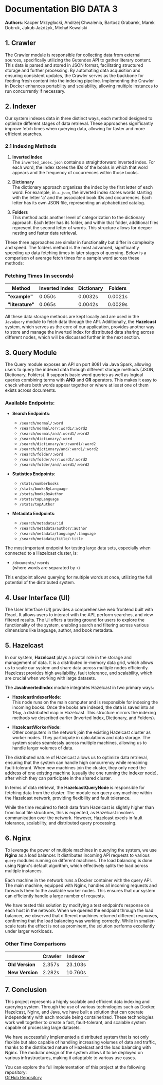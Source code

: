 # Documentation BIG DATA 3

**Authors**: Kacper Mrzygłocki, Andrzej Chwalenia, Bartosz Grabarek, Marek Dobruk, Jakub Jażdżyk, Michał Kowalski

## 1. Crawler

The Crawler module is responsible for collecting data from external sources, specifically utilizing the Gutendex API to gather literary content. This data is parsed and stored in JSON format, facilitating structured storage and further processing. By automating data acquisition and ensuring consistent updates, the Crawler serves as the backbone for feeding fresh content into the indexing pipeline. Implementing the Crawler in Docker enhances portability and scalability, allowing multiple instances to run concurrently if necessary.

## 2. Indexer

Our system indexes data in three distinct ways, each method designed to optimize different stages of data retrieval. These approaches significantly improve fetch times when querying data, allowing for faster and more efficient searches.

### 2.1 Indexing Methods

1. **Inverted Index**  
   The `inverted_index.json` contains a straightforward inverted index. For each word, the index stores the IDs of the books in which that word appears and the frequency of occurrences within those books.

2. **Dictionary**  
   The dictionary approach organizes the index by the first letter of each word. For example, in `a.json`, the inverted index stores words starting with the letter 'a' and the associated book IDs and occurrences. Each letter has its own JSON file, representing an alphabetized catalog.

3. **Folders**  
   This method adds another level of categorization to the dictionary approach. Each letter has its folder, and within that folder, additional files represent the second letter of words. This structure allows for deeper nesting and faster data retrieval.

These three approaches are similar in functionality but differ in complexity and speed. The folders method is the most advanced, significantly speeding up data fetching times in later stages of querying. Below is a comparison of average fetch times for a sample word across these methods:

### Fetching Times (in seconds)

| Method          | Inverted Index | Dictionary | Folders |
|-----------------|----------------|------------|---------|
| **"example"**   | 0.050s          | 0.0032s    | 0.0021s |
| **"literature"**| 0.065s          | 0.0042s    | 0.0029s |

All these data storage methods are kept locally and are used in the `JavaQuery` module to fetch data through the API. Additionally, the **Hazelcast** system, which serves as the core of our application, provides another way to store and manage the inverted index for distributed data sharing across different nodes, which will be discussed further in the next section.

## 3. Query Module

The Query module exposes an API on port 8081 via Java Spark, allowing users to query the indexed data through different storage methods (JSON, Dictionary, Folders). It supports basic word queries as well as logical queries combining terms with **AND** and **OR** operators. This makes it easy to check where both words appear together or where at least one of them exists across documents.

### Available Endpoints:

- **Search Endpoints**:
    - `/search/normal/:word`
    - `/search/normal/or/:word1/:word2`
    - `/search/normal/and/:word1/:word2`
    - `/search/dictionary/:word`
    - `/search/dictionary/or/:word1/:word2`
    - `/search/dictionary/and/:word1/:word2`
    - `/search/folder/:word`
    - `/search/folder/or/:word1/:word2`
    - `/search/folder/and/:word1/:word2`

- **Statistics Endpoints**:
    - `/stats/numberbooks`
    - `/stats/booksByLanguage`
    - `/stats/booksByAuthor`
    - `/stats/topLanguage`
    - `/stats/topAuthor`

- **Metadata Endpoints**:
    - `/search/metadata/:id`
    - `/search/metadata/author/:author`
    - `/search/metadata/language/:language`
    - `/search/metadata/title/:title`

The most important endpoint for testing large data sets, especially when connected to a Hazelcast cluster, is:

- `/documents/:words`  
  (where words are separated by `+`)

This endpoint allows querying for multiple words at once, utilizing the full potential of the distributed system.

## 4. User Interface (UI)

The User Interface (UI) provides a comprehensive web frontend built with React. It allows users to interact with the API, perform searches, and view filtered results. The UI offers a testing ground for users to explore the functionality of the system, enabling search and filtering across various dimensions like language, author, and book metadata.

## 5. Hazelcast

In our system, **Hazelcast** plays a pivotal role in the storage and management of data. It is a distributed in-memory data grid, which allows us to scale our system and share data across multiple nodes efficiently. Hazelcast provides high availability, fault tolerance, and scalability, which are crucial when working with large datasets.

The **JavaInvertedIndex** module integrates Hazelcast in two primary ways:

- **HazelcastIndexerNode**:  
  This node runs on the main computer and is responsible for indexing the incoming books. Once the books are indexed, the data is saved into an `IMap`, a distributed map in Hazelcast. This structure mirrors the indexing methods we described earlier (Inverted Index, Dictionary, and Folders).

- **HazelcastWorkerNode**:  
  Other computers in the network join the existing Hazelcast cluster as worker nodes. They participate in calculations and data storage. The system scales seamlessly across multiple machines, allowing us to handle larger volumes of data.

The distributed nature of Hazelcast allows us to optimize data retrieval, ensuring that the system can handle high concurrency while remaining fault-tolerant. When new machines join the cluster, they only need the address of one existing machine (usually the one running the indexer node), after which they can participate in the shared cluster.

In terms of data retrieval, the **HazelcastQueryNode** is responsible for fetching data from the cluster. The module can query any machine within the Hazelcast network, providing flexibility and fault tolerance.

While the time required to fetch data from Hazelcast is slightly higher than from local file structures, this is expected, as Hazelcast involves communication over the network. However, Hazelcast excels in fault tolerance, scalability, and distributed query processing.

## 6. Nginx

To leverage the power of multiple machines in querying the system, we use **Nginx** as a load balancer. It distributes incoming API requests to various `query` modules running on different machines. The load balancing is done using Nginx's default algorithm, which effectively splits the load across multiple instances.

Each machine in the network runs a Docker container with the query API. The main machine, equipped with Nginx, handles all incoming requests and forwards them to the available worker nodes. This ensures that our system can efficiently handle a large number of requests.

We have tested this solution by modifying a test endpoint’s response on each host in the network. When we queried the endpoint through the load balancer, we observed that different machines returned different responses, confirming that the load balancing was working correctly. While in smaller-scale tests the effect is not as prominent, the solution performs excellently under larger workloads.

### Other Time Comparisons

|                    | Crawler | Indexer |
|--------------------|---------|---------|
| **Old Version**    | 2.357s  | 23.103s |
| **New Version**    | 2.282s  | 10.760s | 

## 7. Conclusion

This project represents a highly scalable and efficient data indexing and querying system. Through the use of various technologies such as Docker, Hazelcast, Nginx, and Java, we have built a solution that can operate independently with each module being containerized. These technologies work well together to create a fast, fault-tolerant, and scalable system capable of processing large datasets.

We have successfully implemented a distributed system that is not only flexible but also capable of handling increasing volumes of data and traffic, thanks to the distributed nature of Hazelcast and the load balancing with Nginx. The modular design of the system allows it to be deployed on various infrastructures, making it adaptable to various use cases.

You can explore the full implementation of this project at the following repository:  
[GitHub Repository](https://github.com/KacperMrzyglocki/JavaSearchEngine1.0)

